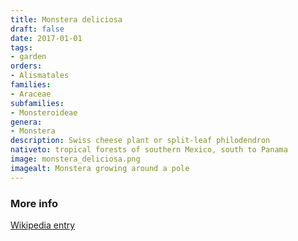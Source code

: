 ```yaml
---
title: Monstera deliciosa
draft: false
date: 2017-01-01
tags:
- garden
orders:
- Alismatales
families:
- Araceae
subfamilies:
- Monsteroideae
genera:
- Monstera    
description: Swiss cheese plant or split-leaf philodendron
nativeto: tropical forests of southern Mexico, south to Panama
image: monstera_deliciosa.png
imagealt: Monstera growing around a pole
---
```



### More info

[Wikipedia entry](https://wikipedia.org/wiki/Monstera_deliciosa)
